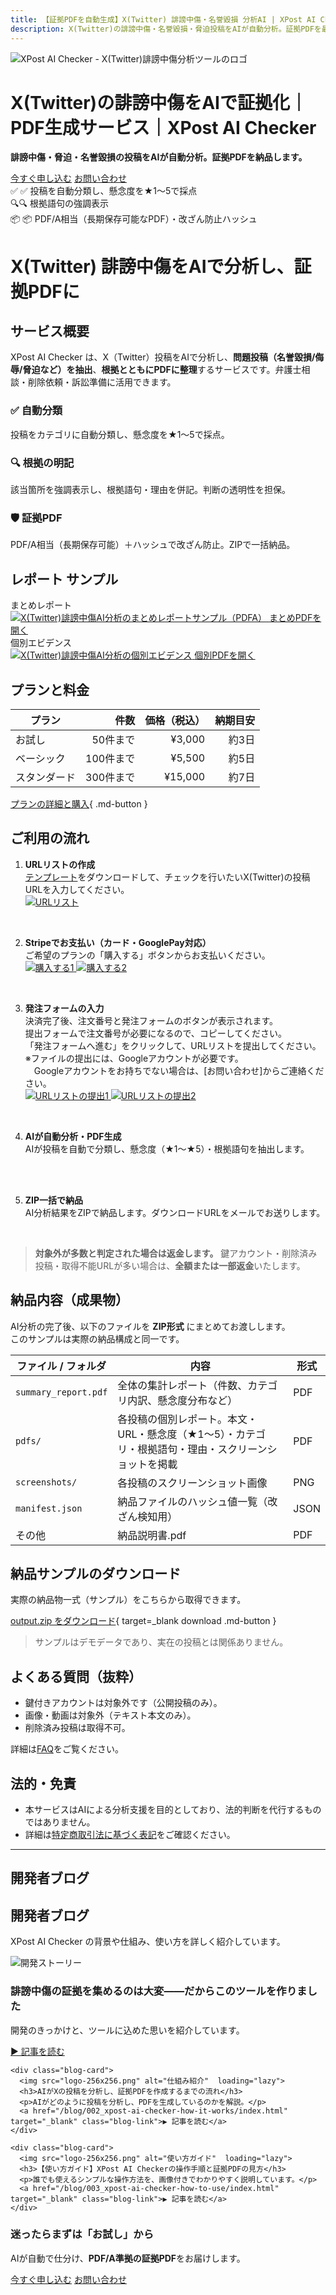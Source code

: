 ```yaml
---
title: 【証拠PDFを自動生成】X(Twitter) 誹謗中傷・名誉毀損 分析AI | XPost AI Checker
description: X(Twitter)の誹謗中傷・名誉毀損・脅迫投稿をAIが自動分析。証拠PDFを最短3日で納品。弁護士相談・削除依頼・訴訟準備に活用可能。
---
```


<div class="hero">
  <img src="logo.png" alt="XPost AI Checker - X(Twitter)誹謗中傷分析ツールのロゴ" class="hero__logo" />
  <div class="hero__text">
    <h1>X(Twitter)の誹謗中傷をAIで証拠化｜PDF生成サービス｜XPost AI Checker</h1>
    <p class="lead"><strong>誹謗中傷・脅迫・名誉毀損の投稿をAIが自動分析。証拠PDFを納品します。</strong></p>
<div class="cta">
  <a href="plans/" class="btn-cta-primary">今すぐ申し込む</a>
  <a href="contact/" class="btn-cta-secondary">お問い合わせ</a>
</div>
    <div class="badges">
      <div class="badge">✅  ✅  投稿を自動分類し、懸念度を★1〜5で採点</div>
      <div class="badge">🔍🔍 根拠語句の強調表示</div>
      <div class="badge">📦 📦  PDF/A相当（長期保存可能なPDF）・改ざん防止ハッシュ</div>
    </div>
  </div>
</div>

# X(Twitter) 誹謗中傷をAIで分析し、証拠PDFに

## サービス概要

XPost AI Checker は、X（Twitter）投稿をAIで分析し、**問題投稿（名誉毀損/侮辱/脅迫など）を抽出**、**根拠とともにPDFに整理**するサービスです。弁護士相談・削除依頼・訴訟準備に活用できます。

<div class="cards service-icons">
  <div class="card">
    <h3>✅ 自動分類</h3>
    <p>投稿をカテゴリに自動分類し、懸念度を★1〜5で採点。</p>
  </div>
  <div class="card">
    <h3>🔍 根拠の明記</h3>
    <p>該当箇所を強調表示し、根拠語句・理由を併記。判断の透明性を担保。</p>
  </div>
  <div class="card">
    <h3>🛡️ 証拠PDF</h3>
    <p>PDF/A相当（長期保存可能）＋ハッシュで改ざん防止。ZIPで一括納品。</p>
  </div>
</div>

## レポート サンプル
<div class="teasers">
  <div class="teaser">
    <div class="caption"> まとめレポート</div>
    <a href="samples/teaser-summary.png" target="_blank">
      <img src="samples/teaser-summary.png" alt="X(Twitter)誹謗中傷AI分析のまとめレポートサンプル（PDFA）" loading="lazy">
    </a>
    <a href="samples/summary_report.pdf" class="mini" target="_blank">まとめPDFを開く</a>
  </div>

  <div class="teaser">
    <div class="caption">個別エビデンス</div>
    <a href="samples/teaser-kobetsu-2.png" target="_blank">
      <img src="samples/teaser-kobetsu-2.png" alt="X(Twitter)誹謗中傷AI分析の個別エビデンス" loading="lazy">
    </a>
    <a href="samples/kobetsu.pdf" class="mini" target="_blank">個別PDFを開く</a>
  </div>
</div>


## プランと料金
| プラン | 件数 | 価格（税込） | 納期目安 |
|--------|------:|--------------:|----------:|
| お試し | 50件まで | ¥3,000 | 約3日 |
| ベーシック | 100件まで | ¥5,500 | 約5日 |
| スタンダード | 300件まで | ¥15,000 | 約7日 |

[プランの詳細と購入](plans.md){ .md-button }


## ご利用の流れ

1. **URLリストの作成**  
   [テンプレート](samples/input_urls.csv)をダウンロードして、チェックを行いたいX(Twitter)の投稿URLを入力してください。  
    <div class="step-images">
      <a href="images/url_list.png" target="_blank">
        <img src="images/url_list.png" alt="URLリスト" loading="lazy">
      </a>
    </div>
<br/>

2. **Stripeでお支払い（カード・GooglePay対応）**  
   ご希望のプランの「購入する」ボタンからお支払いください。  
    <div class="step-images">
      <a href="images/purchase1.png" target="_blank">
        <img src="images/purchase1.png" alt="購入する1" loading="lazy">
      </a>
      <a href="images/purchase2.png" target="_blank">
        <img src="images/purchase2.png" alt="購入する2" loading="lazy">
      </a>
    </div>
<br/>

3. **発注フォームの入力**  
決済完了後、注文番号と発注フォームのボタンが表示されます。<br/>
提出フォームで注文番号が必要になるので、コピーしてください。<br/>
「発注フォームへ進む」をクリックして、URLリストを提出してください。<br/>
※ファイルの提出には、Googleアカウントが必要です。<br/>
　Googleアカウントをお持ちでない場合は、[お問い合わせ]からご連絡ください。  
    <div class="step-images">
      <a href="images/submit_url_list1.png" target="_blank">
        <img src="images/submit_url_list1.png" alt="URLリストの提出1" loading="lazy">
      </a>
      <a href="images/submit_url_list2.png" target="_blank">
        <img src="images/submit_url_list2.png" alt="URLリストの提出2" loading="lazy">
      </a>
    </div>
<br/>

4. **AIが自動分析・PDF生成**  
   AIが投稿を自動で分類し、懸念度（★1〜★5）・根拠語句を抽出します。
<br/>
<br/>

5. **ZIP一括で納品**  
   AI分析結果をZIPで納品します。ダウンロードURLをメールでお送りします。
<br/>

> **対象外が多数と判定された場合は返金します。** 鍵アカウント・削除済み投稿・取得不能URLが多い場合は、**全額または一部返金**いたします。

## 納品内容（成果物）

AI分析の完了後、以下のファイルを **ZIP形式** にまとめてお渡しします。  
このサンプルは実際の納品構成と同一です。

| ファイル / フォルダ | 内容 | 形式 |
|---|---|---|
| `summary_report.pdf` | 全体の集計レポート（件数、カテゴリ内訳、懸念度分布など） | PDF |
| `pdfs/` | 各投稿の個別レポート。本文・URL・懸念度（★1〜5）・カテゴリ・根拠語句・理由・スクリーンショットを掲載 | PDF |
| `screenshots/` | 各投稿のスクリーンショット画像 | PNG |
| `manifest.json` | 納品ファイルのハッシュ値一覧（改ざん検知用） | JSON |
| その他 | 納品説明書.pdf | PDF |

## 納品サンプルのダウンロード

実際の納品物一式（サンプル）をこちらから取得できます。

[output.zip をダウンロード](samples/output.zip){ target=_blank download .md-button }

> サンプルはデモデータであり、実在の投稿とは関係ありません。

## よくある質問（抜粋）
- 鍵付きアカウントは対象外です（公開投稿のみ）。  
- 画像・動画は対象外（テキスト本文のみ）。  
- 削除済み投稿は取得不可。  

詳細は[FAQ](faq.md)をご覧ください。

## 法的・免責
- 本サービスはAIによる分析支援を目的としており、法的判断を代行するものではありません。  
- 詳細は[特定商取引法に基づく表記](legal.md)をご確認ください。

---
## 開発者ブログ

<div class="blog-links">
  <div class="blog-links__intro">
    <h2>開発者ブログ</h2>
    <p>XPost AI Checker の背景や仕組み、使い方を詳しく紹介しています。</p>
  </div>

  <div class="blog-cards">
    <div class="blog-card">
      <img src="logo-256x256.png" alt="開発ストーリー"  loading="lazy">
      <h3>誹謗中傷の証拠を集めるのは大変——だからこのツールを作りました</h3>
      <p>開発のきっかけと、ツールに込めた思いを紹介しています。</p>
      <a href="/blog/001_xpost-ai-checker-release/index.html" target="_blank" class="blog-link">▶ 記事を読む</a>
    </div>

    <div class="blog-card">
      <img src="logo-256x256.png" alt="仕組み紹介"  loading="lazy">
      <h3>AIがXの投稿を分析し、証拠PDFを作成するまでの流れ</h3>
      <p>AIがどのように投稿を分析し、PDFを生成しているのかを解説。</p>
      <a href="/blog/002_xpost-ai-checker-how-it-works/index.html"  target="_blank" class="blog-link">▶ 記事を読む</a>
    </div>

    <div class="blog-card">
      <img src="logo-256x256.png" alt="使い方ガイド"  loading="lazy">
      <h3>【使い方ガイド】XPost AI Checkerの操作手順と証拠PDFの見方</h3>
      <p>誰でも使えるシンプルな操作方法を、画像付きでわかりやすく説明しています。</p>
      <a href="/blog/003_xpost-ai-checker-how-to-use/index.html" target="_blank" class="blog-link">▶ 記事を読む</a>
    </div>
  </div>
</div>

<!-- 統一CTAブロック（ページ末尾） -->
<div class="cta-block">
  <h3>迷ったらまずは「お試し」から</h3>
  <p>AIが自動で仕分け、<strong>PDF/A準拠の証拠PDF</strong>をお届けします。</p>
  <div class="cta">
    <a href="plans/" class="btn-cta-primary">今すぐ申し込む</a>
    <a href="contact/" class="btn-cta-secondary">お問い合わせ</a>
  </div>
</div>
